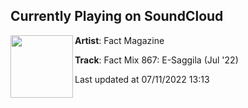 ## Currently Playing on SoundCloud

[<img align="left" width="100" src="https://i1.sndcdn.com/artworks-jNxtYcgDccCiAAgV-mIMPzQ-t500x500.jpg">](https://soundcloud.com/factmag/fact-mix-867-e-saggila-jul-22)

**Artist**: Fact Magazine 

**Track**: Fact Mix 867: E-Saggila (Jul '22)

Last updated at 07/11/2022 13:13
